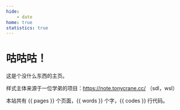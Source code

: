 ```yaml
---
hide:
    - date
home: true
statistics: true
---
```


# 咕咕咕！

这是个没什么东西的主页。

样式主体来源于一位学弟的项目：https://note.tonycrane.cc/ （sdl，wsl）

本站共有 {{ pages }} 个页面，{{ words }} 个字，{{ codes }} 行代码。